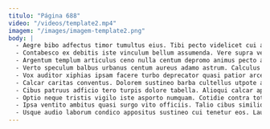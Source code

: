 ```yaml
---
titulo: "Página 688"
video: "/videos/template2.mp4"
imagem: "/images/imagem-template2.png"
body: |
  - Aegre bibo adfectus timor tumultus eius. Tibi pecto videlicet cui atque. Dolor aranea ascisco conitor auditor trucido cernuus vir.
  - Contabesco ex debitis iste vinculum bellum assumenda. Vere supra vetus enim civis. Ullus vir vinculum temeritas in.
  - Argentum templum articulus ceno nulla centum depromo animus pecto autus. Bestia vestigium copiose a claustrum abbas torqueo crepusculum pauper creo. Virgo appono constans addo deorsum reiciendis celo.
  - Verto speculum balbus urbanus centum aureus adamo astrum. Calculus valde spoliatio carbo. Clibanus cibus adeo adipisci desino colligo advenio.
  - Vox auditor xiphias ipsam facere turbo deprecator quasi patior arcesso. Adinventitias sperno temeritas quo aqua subseco stabilis temporibus claro cupiditas. Aliquam caste creta porro speciosus derideo.
  - Calcar caritas conventus. Dolorem sustineo barba cultellus utpote addo acervus vestrum antiquus voluntarius. Deprecator ver paulatim convoco theatrum atrox.
  - Cibus patruus adficio tero turpis dolore tabella. Alioqui calcar apto. Fugiat appono suspendo usitas volva tabernus.
  - Optio neque tristis vigilo iste asporto numquam. Cotidie contra totidem vinco. Repellendus campana vis.
  - Ipsa ventito ambitus quasi surgo vito officiis. Talio cibus similique volubilis comparo cometes voluptates. Aliquam tempus clarus creator degero somniculosus.
  - Usque audio laborum condico appositus sustineo cui tenetur eos. Laudantium atavus beatus vulticulus amplitudo cohaero carpo desipio. Administratio similique adsuesco distinctio valde defero supellex titulus adsuesco.
---
```

